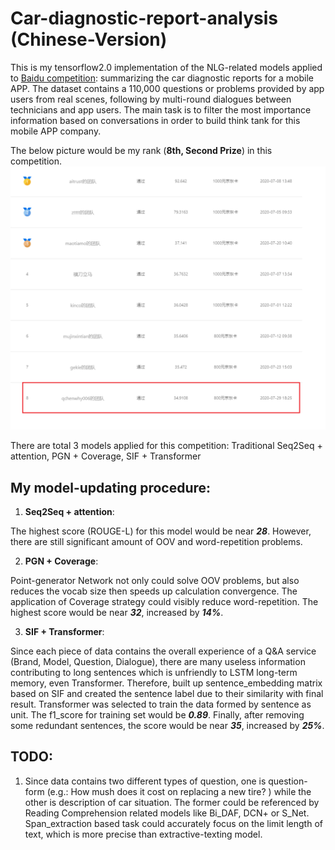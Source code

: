 # Car-diagnostic-report-analysis (Chinese-Version)
This is my tensorflow2.0 implementation of the NLG-related models applied to [Baidu competition](https://aistudio.baidu.com/aistudio/competition/detail/3): summarizing the car diagnostic reports for a mobile APP. The dataset contains a 110,000 questions or problems provided by app users from real scenes, following by multi-round dialogues between technicians and app users. The main task is to filter the most importance information based on conversations in order to build think tank for this mobile APP company. 

The below picture would be my rank (**8th, Second Prize**) in this competition.
![Image](https://github.com/qchenwhy006/Car-diagnostic-report-analysis-Chinese-Version-/blob/master/Competition_ranking.png)

There are total 3 models applied for this competition: Traditional Seq2Seq + attention, PGN + Coverage, SIF + Transformer

My model-updating procedure:
-----------------------------
1) **Seq2Seq + attention**: 

The highest score (ROUGE-L) for this model would be near ***28***. However, there are still significant amount of OOV and word-repetition problems. 

2) **PGN + Coverage**: 

Point-generator Network not only could solve OOV problems, but also reduces the vocab size then speeds up calculation convergence. The application of Coverage strategy could visibly reduce word-repetition. The highest score would be near ***32***, increased by ***14%***.

3) **SIF + Transformer**: 

Since each piece of data contains the overall experience of a Q&A service (Brand, Model, Question, Dialogue), there are many useless information contributing to long sentences which is unfriendly to LSTM long-term memory, even Transformer. Therefore, built up sentence_embedding matrix based on SIF and created the sentence label due to their similarity with final result. Transformer was selected to train the data formed by sentence as unit. The f1_score for training set would be ***0.89***. Finally, after removing some redundant sentences, the score would be near ***35***, increased by ***25%***.


TODO:
-------------------------------
1) Since data contains two different types of question, one is question-form (e.g.: How mush does it cost on replacing a new tire? ) while the other is description of car situation. The former could be referenced by Reading Comprehension related models like Bi_DAF, DCN+ or S_Net. Span_extraction based task could accurately focus on the limit length of text, which is more precise than extractive-texting model. 
